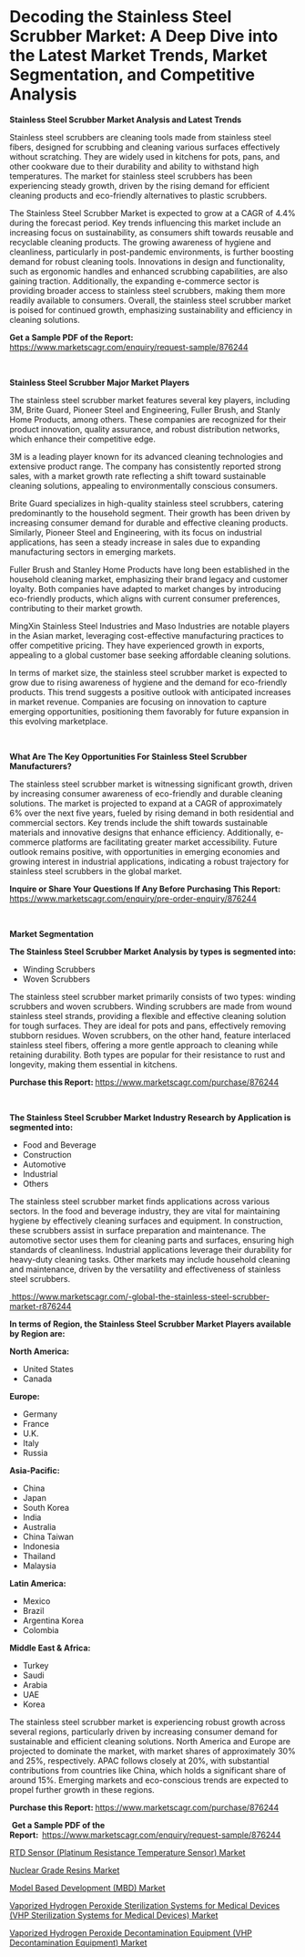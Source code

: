<p><h1>Decoding the Stainless Steel Scrubber Market: A Deep Dive into the Latest Market Trends, Market Segmentation, and Competitive Analysis</h1></p><p><strong>Stainless Steel Scrubber Market Analysis and Latest Trends</strong></p>
<p><p>Stainless steel scrubbers are cleaning tools made from stainless steel fibers, designed for scrubbing and cleaning various surfaces effectively without scratching. They are widely used in kitchens for pots, pans, and other cookware due to their durability and ability to withstand high temperatures. The market for stainless steel scrubbers has been experiencing steady growth, driven by the rising demand for efficient cleaning products and eco-friendly alternatives to plastic scrubbers.</p><p>The Stainless Steel Scrubber Market is expected to grow at a CAGR of 4.4% during the forecast period. Key trends influencing this market include an increasing focus on sustainability, as consumers shift towards reusable and recyclable cleaning products. The growing awareness of hygiene and cleanliness, particularly in post-pandemic environments, is further boosting demand for robust cleaning tools. Innovations in design and functionality, such as ergonomic handles and enhanced scrubbing capabilities, are also gaining traction. Additionally, the expanding e-commerce sector is providing broader access to stainless steel scrubbers, making them more readily available to consumers. Overall, the stainless steel scrubber market is poised for continued growth, emphasizing sustainability and efficiency in cleaning solutions.</p></p>
<p><strong>Get a Sample PDF of the Report:&nbsp;</strong> <a href="https://www.marketscagr.com/enquiry/request-sample/876244?utm_campaign=1520&utm_medium=2&utm_source=Github&utm_content=ia&utm_term=11102024&utm_id=stainless-steel-scrubber">https://www.marketscagr.com/enquiry/request-sample/876244</a></p>
<p>&nbsp;</p>
<p><strong>Stainless Steel Scrubber Major Market Players</strong></p>
<p><p>The stainless steel scrubber market features several key players, including 3M, Brite Guard, Pioneer Steel and Engineering, Fuller Brush, and Stanly Home Products, among others. These companies are recognized for their product innovation, quality assurance, and robust distribution networks, which enhance their competitive edge.</p><p>3M is a leading player known for its advanced cleaning technologies and extensive product range. The company has consistently reported strong sales, with a market growth rate reflecting a shift toward sustainable cleaning solutions, appealing to environmentally conscious consumers.</p><p>Brite Guard specializes in high-quality stainless steel scrubbers, catering predominantly to the household segment. Their growth has been driven by increasing consumer demand for durable and effective cleaning products. Similarly, Pioneer Steel and Engineering, with its focus on industrial applications, has seen a steady increase in sales due to expanding manufacturing sectors in emerging markets.</p><p>Fuller Brush and Stanley Home Products have long been established in the household cleaning market, emphasizing their brand legacy and customer loyalty. Both companies have adapted to market changes by introducing eco-friendly products, which aligns with current consumer preferences, contributing to their market growth.</p><p>MingXin Stainless Steel Industries and Maso Industries are notable players in the Asian market, leveraging cost-effective manufacturing practices to offer competitive pricing. They have experienced growth in exports, appealing to a global customer base seeking affordable cleaning solutions.</p><p>In terms of market size, the stainless steel scrubber market is expected to grow due to rising awareness of hygiene and the demand for eco-friendly products. This trend suggests a positive outlook with anticipated increases in market revenue. Companies are focusing on innovation to capture emerging opportunities, positioning them favorably for future expansion in this evolving marketplace.</p></p>
<p>&nbsp;</p>
<p><strong>What Are The Key Opportunities For Stainless Steel Scrubber Manufacturers?</strong></p>
<p><p>The stainless steel scrubber market is witnessing significant growth, driven by increasing consumer awareness of eco-friendly and durable cleaning solutions. The market is projected to expand at a CAGR of approximately 6% over the next five years, fueled by rising demand in both residential and commercial sectors. Key trends include the shift towards sustainable materials and innovative designs that enhance efficiency. Additionally, e-commerce platforms are facilitating greater market accessibility. Future outlook remains positive, with opportunities in emerging economies and growing interest in industrial applications, indicating a robust trajectory for stainless steel scrubbers in the global market.</p></p>
<p><strong>Inquire or Share Your Questions If Any Before Purchasing This Report:</strong> <a href="https://www.marketscagr.com/enquiry/pre-order-enquiry/876244?utm_campaign=1520&utm_medium=2&utm_source=Github&utm_content=ia&utm_term=11102024&utm_id=stainless-steel-scrubber">https://www.marketscagr.com/enquiry/pre-order-enquiry/876244</a></p>
<p>&nbsp;</p>
<p><strong>Market Segmentation</strong></p>
<p><strong>The Stainless Steel Scrubber Market Analysis by types is segmented into:</strong></p>
<p><ul><li>Winding Scrubbers</li><li>Woven Scrubbers</li></ul></p>
<p><p>The stainless steel scrubber market primarily consists of two types: winding scrubbers and woven scrubbers. Winding scrubbers are made from wound stainless steel strands, providing a flexible and effective cleaning solution for tough surfaces. They are ideal for pots and pans, effectively removing stubborn residues. Woven scrubbers, on the other hand, feature interlaced stainless steel fibers, offering a more gentle approach to cleaning while retaining durability. Both types are popular for their resistance to rust and longevity, making them essential in kitchens.</p></p>
<p><strong>Purchase this Report:&nbsp;</strong><a href="https://www.marketscagr.com/purchase/876244?utm_campaign=1520&utm_medium=2&utm_source=Github&utm_content=ia&utm_term=11102024&utm_id=stainless-steel-scrubber">https://www.marketscagr.com/purchase/876244</a></p>
<p>&nbsp;</p>
<p><strong>The Stainless Steel Scrubber Market Industry Research by Application is segmented into:</strong></p>
<p><ul><li>Food and Beverage</li><li>Construction</li><li>Automotive</li><li>Industrial</li><li>Others</li></ul></p>
<p><p>The stainless steel scrubber market finds applications across various sectors. In the food and beverage industry, they are vital for maintaining hygiene by effectively cleaning surfaces and equipment. In construction, these scrubbers assist in surface preparation and maintenance. The automotive sector uses them for cleaning parts and surfaces, ensuring high standards of cleanliness. Industrial applications leverage their durability for heavy-duty cleaning tasks. Other markets may include household cleaning and maintenance, driven by the versatility and effectiveness of stainless steel scrubbers.</p></p>
<p><a href="https://www.marketscagr.com/-global-the-stainless-steel-scrubber-market-r876244?utm_campaign=1520&utm_medium=2&utm_source=Github&utm_content=ia&utm_term=11102024&utm_id=stainless-steel-scrubber">&nbsp;https://www.marketscagr.com/-global-the-stainless-steel-scrubber-market-r876244</a></p>
<p><strong>In terms of Region, the Stainless Steel Scrubber Market Players available by Region are:</strong></p>
<p>
    <p> <strong> North America: </strong>
        <ul>
            <li>United States</li>
            <li>Canada</li>
        </ul>
        </p> 
    <p> <strong> Europe: </strong>
        <ul>
            <li>Germany</li>
            <li>France</li>
            <li>U.K.</li>
            <li>Italy</li>
            <li>Russia</li>
        </ul>
        </p> 
    <p> <strong> Asia-Pacific: </strong>
        <ul>
            <li>China</li>
            <li>Japan</li>
            <li>South Korea</li>
            <li>India</li>
            <li>Australia</li>
            <li>China Taiwan</li>
            <li>Indonesia</li>
            <li>Thailand</li>
            <li>Malaysia</li>
        </ul>
        </p> 
    <p> <strong> Latin America: </strong>
        <ul>
            <li>Mexico</li>
            <li>Brazil</li>
            <li>Argentina Korea</li>
            <li>Colombia</li>
        </ul>
        </p> 
    <p> <strong> Middle East & Africa: </strong>
        <ul>
            <li>Turkey</li>
            <li>Saudi</li>
            <li>Arabia</li>
            <li>UAE</li>
            <li>Korea</li>
        </ul>
    </p>
    </p>
<p><p>The stainless steel scrubber market is experiencing robust growth across several regions, particularly driven by increasing consumer demand for sustainable and efficient cleaning solutions. North America and Europe are projected to dominate the market, with market shares of approximately 30% and 25%, respectively. APAC follows closely at 20%, with substantial contributions from countries like China, which holds a significant share of around 15%. Emerging markets and eco-conscious trends are expected to propel further growth in these regions.</p></p>
<p><strong>Purchase this Report: </strong><a href="https://www.marketscagr.com/purchase/876244?utm_campaign=1520&utm_medium=2&utm_source=Github&utm_content=ia&utm_term=11102024&utm_id=stainless-steel-scrubber">https://www.marketscagr.com/purchase/876244</a></p>
<p>&nbsp;<strong>Get a Sample PDF of the Report:&nbsp;&nbsp;</strong><a href="https://www.marketscagr.com/enquiry/request-sample/876244?utm_campaign=1520&utm_medium=2&utm_source=Github&utm_content=ia&utm_term=11102024&utm_id=stainless-steel-scrubber">https://www.marketscagr.com/enquiry/request-sample/876244</a></p>
<p><strong></strong></p>
<p><p><a href="https://www.linkedin.com/pulse/rtd-sensor-platinum-resistance-temperature-market-share-new-cu7ee?utm_campaign=1520&utm_medium=2&utm_source=Github&utm_content=ia&utm_term=11102024&utm_id=stainless-steel-scrubber">RTD Sensor (Platinum Resistance Temperature Sensor) Market</a></p><p><a href="https://www.linkedin.com/pulse/nuclear-grade-resins-market-segmentation-geographical-regions-dusqf?utm_campaign=1520&utm_medium=2&utm_source=Github&utm_content=ia&utm_term=11102024&utm_id=stainless-steel-scrubber">Nuclear Grade Resins Market</a></p><p><a href="https://www.linkedin.com/pulse/model-based-development-mbd-market-analysis-product-segmentation-tyhgf?utm_campaign=1520&utm_medium=2&utm_source=Github&utm_content=ia&utm_term=11102024&utm_id=stainless-steel-scrubber">Model Based Development (MBD) Market</a></p><p><a href="https://www.linkedin.com/pulse/vaporized-hydrogen-peroxide-sterilization-systems-medical-o9gne?utm_campaign=1520&utm_medium=2&utm_source=Github&utm_content=ia&utm_term=11102024&utm_id=stainless-steel-scrubber">Vaporized Hydrogen Peroxide Sterilization Systems for Medical Devices (VHP Sterilization Systems for Medical Devices) Market</a></p><p><a href="https://www.linkedin.com/pulse/vaporized-hydrogen-peroxide-decontamination-equipment-vhp-lmrqe?utm_campaign=1520&utm_medium=2&utm_source=Github&utm_content=ia&utm_term=11102024&utm_id=stainless-steel-scrubber">Vaporized Hydrogen Peroxide Decontamination Equipment (VHP Decontamination Equipment) Market</a></p></p>